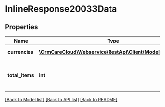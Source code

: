 # InlineResponse20033Data

## Properties
Name | Type | Description | Notes
------------ | ------------- | ------------- | -------------
**currencies** | [**\CrmCareCloud\Webservice\RestApi\Client\Model\Currency[]**](Currency.md) | Structure of currency. | [optional] 
**total_items** | **int** | Total count of found items of resource currencies. | [optional] 

[[Back to Model list]](../../README.md#documentation-for-models) [[Back to API list]](../../README.md#documentation-for-api-endpoints) [[Back to README]](../../README.md)

